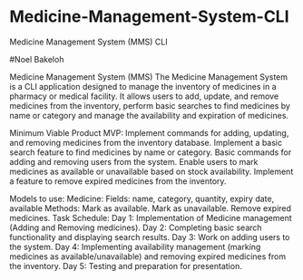 # Medicine-Management-System-CLI
Medicine Management System (MMS) CLI

#Noel Bakeloh

Medicine Management System (MMS)
The Medicine Management System is a CLI application designed to manage the inventory of medicines in a pharmacy or medical facility. It allows users to add, update, and remove medicines from the inventory, perform basic searches to find medicines by name or category and manage the availability and expiration of medicines.

Minimum Viable Product MVP:
Implement commands for adding, updating, and removing medicines from the inventory database.
Implement a basic search feature to find medicines by name or category.
Basic commands for adding and removing users from the system.
Enable users to mark medicines as available or unavailable based on stock availability.
Implement a feature to remove expired medicines from the inventory.

Models to use:
Medicine:
Fields: name, category, quantity, expiry date, available
Methods:
Mark as available.
Mark as unavailable.
Remove expired medicines.
Task Schedule:
Day 1: Implementation of Medicine management (Adding and Removing medicines).
Day 2: Completing basic search functionality and displaying search results.
Day 3: Work on adding users to the system.
Day 4: Implementing availability management (marking medicines as available/unavailable) and removing expired medicines from the inventory.
Day 5: Testing and preparation for presentation.

